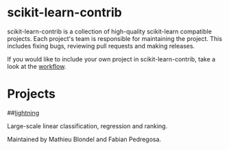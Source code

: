 # scikit-learn-contrib

scikit-learn-contrib is a collection of high-quality scikit-learn compatible projects. 
Each project's team is responsible for maintaining the project. 
This includes fixing bugs, reviewing pull requests and making releases.

If you would like to include your own project in scikit-learn-contrib,
take a look at the [workflow](https://github.com/scikit-learn-contrib/scikit-learn-contrib/blob/master/workflow.md).

# Projects

##[lightning](http://contrib.scikit-learn.org/lightning/)

Large-scale linear classification, regression and ranking.

Maintained by Mathieu Blondel and Fabian Pedregosa.
